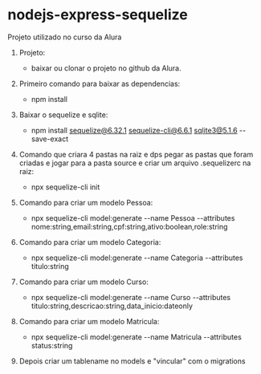 # nodejs-express-sequelize
Projeto utilizado no curso da Alura

01. Projeto:
    - baixar ou clonar o projeto no github da Alura.

02. Primeiro comando para baixar as dependencias:
    - npm install

03. Baixar o sequelize e sqlite:
    - npm install sequelize@6.32.1 sequelize-cli@6.6.1 sqlite3@5.1.6 --save-exact

04. Comando que criara 4 pastas na raiz e dps pegar as pastas que foram criadas e jogar para a pasta source e criar um arquivo .sequelizerc na raiz:
    - npx sequelize-cli init

05. Comando para criar um modelo Pessoa:
    - npx sequelize-cli model:generate --name Pessoa --attributes nome:string,email:string,cpf:string,ativo:boolean,role:string

06. Comando para criar um modelo Categoria:
    - npx sequelize-cli model:generate --name Categoria --attributes titulo:string

07. Comando para criar um modelo Curso:
    - npx sequelize-cli model:generate --name Curso --attributes titulo:string,descricao:string,data_inicio:dateonly

08. Comando para criar um modelo Matricula:
    - npx sequelize-cli model:generate --name Matricula --attributes status:string

09. Depois criar um tablename no models e "vincular" com o migrations

